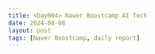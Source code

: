 ```yaml
---
title: <Day004> Naver Boostcamp AI Tech
date: 2024-08-08
layout: post
tags: [Naver Boostcamp, daily report]
---
```

